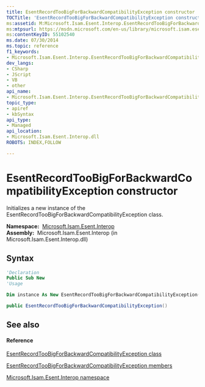 ```yaml
---
title: EsentRecordTooBigForBackwardCompatibilityException constructor 
TOCTitle: 'EsentRecordTooBigForBackwardCompatibilityException constructor '
ms:assetid: M:Microsoft.Isam.Esent.Interop.EsentRecordTooBigForBackwardCompatibilityException.#ctor
ms:mtpsurl: https://msdn.microsoft.com/en-us/library/microsoft.isam.esent.interop.esentrecordtoobigforbackwardcompatibilityexception.esentrecordtoobigforbackwardcompatibilityexception(v=EXCHG.10)
ms:contentKeyID: 55102540
ms.date: 07/30/2014
ms.topic: reference
f1_keywords:
- Microsoft.Isam.Esent.Interop.EsentRecordTooBigForBackwardCompatibilityException.EsentRecordTooBigForBackwardCompatibilityException
dev_langs:
- CSharp
- JScript
- VB
- other
api_name: 
- Microsoft.Isam.Esent.Interop.EsentRecordTooBigForBackwardCompatibilityException..ctor
topic_type: 
- apiref
- kbSyntax
api_type: 
- Managed
api_location: 
- Microsoft.Isam.Esent.Interop.dll
ROBOTS: INDEX,FOLLOW

---
```


# EsentRecordTooBigForBackwardCompatibilityException constructor

Initializes a new instance of the EsentRecordTooBigForBackwardCompatibilityException class.

**Namespace:**  [Microsoft.Isam.Esent.Interop](hh596136\(v=exchg.10\).md)  
**Assembly:**  Microsoft.Isam.Esent.Interop (in Microsoft.Isam.Esent.Interop.dll)

## Syntax

``` vb
'Declaration
Public Sub New
'Usage

Dim instance As New EsentRecordTooBigForBackwardCompatibilityException()
```

``` csharp
public EsentRecordTooBigForBackwardCompatibilityException()
```

## See also

#### Reference

[EsentRecordTooBigForBackwardCompatibilityException class](dn350529\(v=exchg.10\).md)

[EsentRecordTooBigForBackwardCompatibilityException members](dn350532\(v=exchg.10\).md)

[Microsoft.Isam.Esent.Interop namespace](hh596136\(v=exchg.10\).md)

